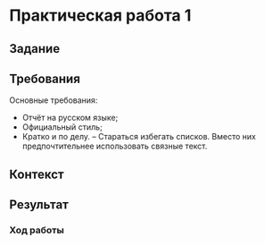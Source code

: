 # Практическая работа 1

## Задание

## Требования

Основные требования:

- Отчёт на русском языке;
- Официальный стиль;
- Кратко и по делу.
– Стараться избегать списков. Вместо них предпочтительнее использовать связные текст.

## Контекст

## Результат

### Ход работы
